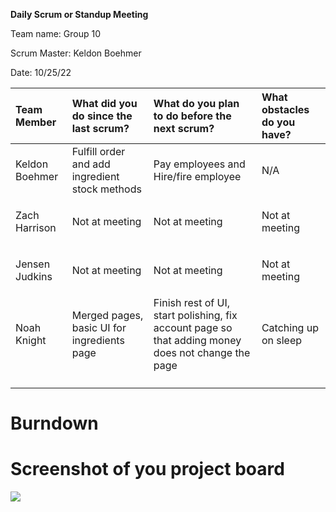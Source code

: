 ﻿**Daily Scrum or Standup Meeting**

Team name: Group 10

Scrum Master: Keldon Boehmer

Date: 10/25/22


|**Team Member**|**What did you do since the last scrum?**|**What do you plan to do before the next scrum?**|**What obstacles do you have?**|
| :- | :- | :- | :- |
|<p></p><p></p><p>Keldon Boehmer</p><p></p><p></p><p></p>|Fulfill order and add ingredient stock methods|Pay employees and Hire/fire employee|N/A|
|<p></p><p></p><p></p><p>Zach Harrison</p><p></p><p></p>|Not at meeting|Not at meeting|Not at meeting|
|<p></p><p></p><p>Jensen Judkins</p><p></p><p></p><p></p>|Not at meeting|Not at meeting|Not at meeting|
|<p></p><p></p><p>Noah Knight</p><p></p><p></p><p></p>|Merged pages, basic UI for ingredients page|Finish rest of UI, start polishing, fix account page so that adding money does not change the page|Catching up on sleep|
|<p></p><p></p><p></p><p></p><p></p><p></p>||||
# Burndown



# Screenshot of you project board




![](Aspose.Words.58b0c6b2-c3e9-4cb7-8a9a-56ad70574cf0.001.png)
